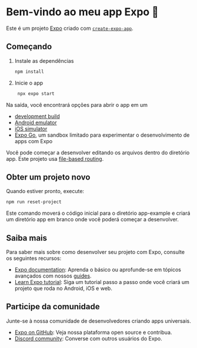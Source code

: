 # Bem-vindo ao meu app Expo 👋

Este é um projeto [Expo](https://expo.dev) criado com [`create-expo-app`](https://www.npmjs.com/package/create-expo-app).

## Começando

1. Instale as dependências

   ```bash
   npm install
   ```

2. Inicie o app

   ```bash
    npx expo start
   ```

Na saída, você encontrará opções para abrir o app em um

- [development build](https://docs.expo.dev/develop/development-builds/introduction/)
- [Android emulator](https://docs.expo.dev/workflow/android-studio-emulator/)
- [iOS simulator](https://docs.expo.dev/workflow/ios-simulator/)
- [Expo Go](https://expo.dev/go), um sandbox limitado para experimentar o desenvolvimento de apps com Expo

Você pode começar a desenvolver editando os arquivos dentro do diretório app. Este projeto usa [file-based routing](https://docs.expo.dev/router/introduction).

## Obter um projeto novo

Quando estiver pronto, execute:

```bash
npm run reset-project
```

Este comando moverá o código inicial para o diretório app-example e criará um diretório app em branco onde você poderá começar a desenvolver.

## Saiba mais

Para saber mais sobre como desenvolver seu projeto com Expo, consulte os seguintes recursos:

- [Expo documentation](https://docs.expo.dev/): Aprenda o básico ou aprofunde-se em tópicos avançados com nossos [guides](https://docs.expo.dev/guides).
- [Learn Expo tutorial](https://docs.expo.dev/tutorial/introduction/): Siga um tutorial passo a passo onde você criará um projeto que roda no Android, iOS e web.

## Participe da comunidade

Junte-se à nossa comunidade de desenvolvedores criando apps universais.

- [Expo on GitHub](https://github.com/expo/expo): Veja nossa plataforma open source e contribua.
- [Discord community](https://chat.expo.dev): Converse com outros usuários do Expo.

